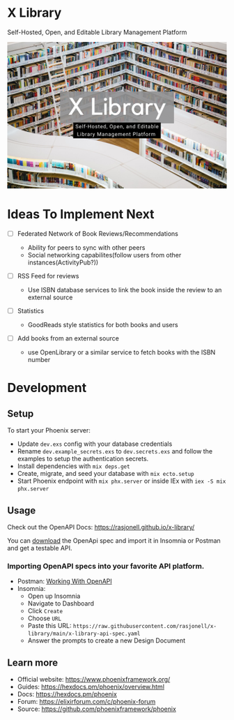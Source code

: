 # X Library

Self-Hosted, Open, and Editable Library Management Platform 

![Banner Photo](./x-library.png)


# Ideas To Implement Next

- [ ] Federated Network of Book Reviews/Recommendations
  - Ability for peers to sync with other peers
  - Social networking capabilites(follow users from other instances(ActivityPub?))

- [ ] RSS Feed for reviews
  - Use ISBN database services to link the book inside the review to an external source

- [ ] Statistics
  - GoodReads style statistics for both books and users

- [ ] Add books from an external source
  - use OpenLibrary or a similar service to fetch books with the ISBN number


# Development

## Setup

To start your Phoenix server:
  * Update `dev.exs` config with your database credentials
  * Rename `dev.example_secrets.exs` to `dev.secrets.exs` and follow the examples to setup the authentication secrets.
  * Install dependencies with `mix deps.get`
  * Create, migrate, and seed your database with `mix ecto.setup`
  * Start Phoenix endpoint with `mix phx.server` or inside IEx with `iex -S mix phx.server`

## Usage

Check out the OpenAPI Docs: https://rasjonell.github.io/x-library/

You can [download](https://raw.githubusercontent.com/rasjonell/x-library/main/x-library-api-spec.yaml) the OpenApi spec and import it in Insomnia or Postman and get a testable API.

### Importing OpenAPI specs into your favorite API platform.

- Postman: [Working With OpenAPI](https://learning.postman.com/docs/integrations/available-integrations/working-with-openAPI/)
- Insomnia:
  - Open up Insomnia
  - Navigate to Dashboard
  - Click `Create`
  - Choose `URL`
  - Paste this URL: `https://raw.githubusercontent.com/rasjonell/x-library/main/x-library-api-spec.yaml`
  - Answer the prompts to create a new Design Document


## Learn more

  * Official website: https://www.phoenixframework.org/
  * Guides: https://hexdocs.pm/phoenix/overview.html
  * Docs: https://hexdocs.pm/phoenix
  * Forum: https://elixirforum.com/c/phoenix-forum
  * Source: https://github.com/phoenixframework/phoenix

